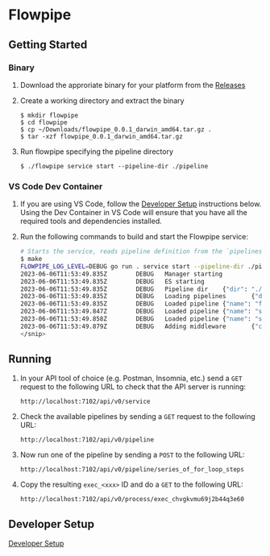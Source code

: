 # Flowpipe

## Getting Started

### Binary

1. Download the approriate binary for your platform from the [Releases](https://github.com/turbot/flowpipe/releases)

1. Create a working directory and extract the binary
    ```
    $ mkdir flowpipe
    $ cd flowpipe
    $ cp ~/Downloads/flowpipe_0.0.1_darwin_amd64.tar.gz .
    $ tar -xzf flowpipe_0.0.1_darwin_amd64.tar.gz
    ```

1. Run flowpipe specifying the pipeline directory
    ```
    $ ./flowpipe service start --pipeline-dir ./pipeline
    ```

### VS Code Dev Container

1. If you are using VS Code, follow the [Developer Setup](#developer-setup) instructions below. Using the Dev Container in VS Code will ensure that you have all the required tools and dependencies installed.

1. Run the following commands to build and start the Flowpipe service:
    ```bash
    # Starts the service, reads pipeline definition from the `pipelines` directory
    $ make
    FLOWPIPE_LOG_LEVEL=DEBUG go run . service start --pipeline-dir ./pipeline
    2023-06-06T11:53:49.835Z        DEBUG   Manager starting
    2023-06-06T11:53:49.835Z        DEBUG   ES starting
    2023-06-06T11:53:49.835Z        DEBUG   Pipeline dir    {"dir": "./pipeline"}
    2023-06-06T11:53:49.835Z        DEBUG   Loading pipelines       {"directory": "./pipeline"}
    2023-06-06T11:53:49.835Z        DEBUG   Loaded pipeline {"name": "for_loop_using_http_request_body_json", "file": "pipeline/for_loop_using_http_request_body_json.yaml"}
    2023-06-06T11:53:49.847Z        DEBUG   Loaded pipeline {"name": "series_of_for_loop_steps", "file": "pipeline/series_of_for_loop_steps.yaml"}
    2023-06-06T11:53:49.858Z        DEBUG   Loaded pipeline {"name": "simple_parallel", "file": "pipeline/simple_parallel.yaml"}
    2023-06-06T11:53:49.879Z        DEBUG   Adding middleware       {"count": "1"}    
    </snip>
    ```

## Running

1. In your API tool of choice (e.g. Postman, Insomnia, etc.) send a `GET` request to the following URL to check that the API server is running:
    ```
    http://localhost:7102/api/v0/service
    ``` 

1. Check the available pipelines by sending a `GET` request to the following URL:
    ```
    http://localhost:7102/api/v0/pipeline
    ```

1. Now run one of the pipeline by sending a `POST` to the following URL:
    ```
    http://localhost:7102/api/v0/pipeline/series_of_for_loop_steps
    ```

1. Copy the resulting `exec_<xxx>` ID and do a `GET` to the following URL:
    ```
    http://localhost:7102/api/v0/process/exec_chvgkvmu69j2b44q3e60
    ```

## Developer Setup

[Developer Setup](./docs/development-setup.md)




